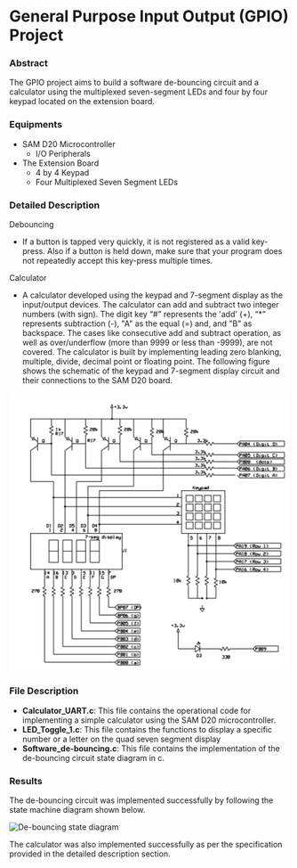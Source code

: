 # General Purpose Input Output (GPIO) Project

### Abstract

The GPIO project aims to build a software de-bouncing circuit and a calculator using the multiplexed seven-segment LEDs and four by four keypad located on the extension board. 

### Equipments
- SAM D20 Microcontroller
	-  I/O Peripherals 
- The Extension Board
	- 4 by 4 Keypad
	- Four Multiplexed Seven Segment LEDs

### Detailed Description

Debouncing 
- If a button is tapped very quickly, it is not registered as a valid key-press. Also if a button is held down, make sure that your program does not repeatedly accept this key-press multiple times.

Calculator
- A calculator developed using the keypad and 7-segment display as the input/output devices.  The calculator can add and subtract two integer numbers (with sign). The digit key “#” represents the 'add' (+), “*” represents subtraction (-), "A" as the equal (=) and, and "B" as backspace. The cases like consecutive add and subtract operation, as well as over/underflow (more than 9999 or less than -9999), are not covered. The calculator is built by implementing leading zero blanking, multiple, divide, decimal point or floating point. The following figure shows the schematic of the keypad and 7-segment display circuit and their connections to the SAM D20 board.

![Pinpad and LED Schematic](https://raw.githubusercontent.com/jbp261/Microcontroller-Projects/master/Images/Pinpad_LEDs_Sch.png "Pinpad and LED Schematic")

### File Description

- **Calculator_UART.c**: This file contains the operational code for implementing a simple calculator using the SAM D20 microcontroller. 
- **LED_Toggle_1.c**: This file contains the functions to display a specific number or a letter on the quad seven segment display
- **Software_de-bouncing.c**: This file contains the implementation of the de-bouncing circuit state diagram in c. 

### Results
The de-bouncing circuit was implemented successfully by following the state machine diagram shown below. 

![De-bouncing state diagram](https://raw.githubusercontent.com/jbp261/Microcontroller-Projects/master/Images/De-bouncing.png "De-bouncing state diagram")

The calculator was also implemented successfully as per the specification provided in the detailed description section. 

